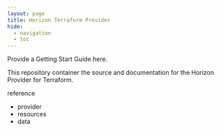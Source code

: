 ```yaml
---
layout: page
title: Horizon Terraform Provider
hide:
  - navigation
  - toc
---
```


Provide a Getting Start Guide here.

This repository container the source and documentation for the Horizon Provider for Terraform.

reference 
- provider
- resources
- data

